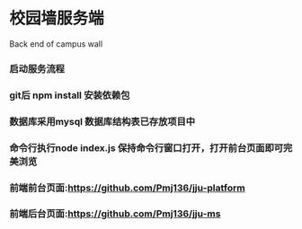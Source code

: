 # 校园墙服务端
Back end of campus wall

### 启动服务流程

### git后 npm install 安装依赖包
### 数据库采用mysql 数据库结构表已存放项目中
### 命令行执行node index.js 保持命令行窗口打开，打开前台页面即可完美浏览
### 前端前台页面:https://github.com/Pmj136/jju-platform
### 前端后台页面:https://github.com/Pmj136/jju-ms
